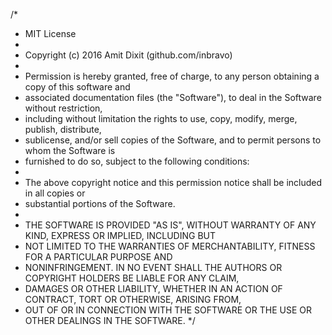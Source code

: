 /*
 * MIT License
 * 
 * Copyright (c) 2016 Amit Dixit (github.com/inbravo)
 * 
 * Permission is hereby granted, free of charge, to any person obtaining a copy of this software and
 * associated documentation files (the "Software"), to deal in the Software without restriction,
 * including without limitation the rights to use, copy, modify, merge, publish, distribute,
 * sublicense, and/or sell copies of the Software, and to permit persons to whom the Software is
 * furnished to do so, subject to the following conditions:
 * 
 * The above copyright notice and this permission notice shall be included in all copies or
 * substantial portions of the Software.
 * 
 * THE SOFTWARE IS PROVIDED "AS IS", WITHOUT WARRANTY OF ANY KIND, EXPRESS OR IMPLIED, INCLUDING BUT
 * NOT LIMITED TO THE WARRANTIES OF MERCHANTABILITY, FITNESS FOR A PARTICULAR PURPOSE AND
 * NONINFRINGEMENT. IN NO EVENT SHALL THE AUTHORS OR COPYRIGHT HOLDERS BE LIABLE FOR ANY CLAIM,
 * DAMAGES OR OTHER LIABILITY, WHETHER IN AN ACTION OF CONTRACT, TORT OR OTHERWISE, ARISING FROM,
 * OUT OF OR IN CONNECTION WITH THE SOFTWARE OR THE USE OR OTHER DEALINGS IN THE SOFTWARE.
 */
